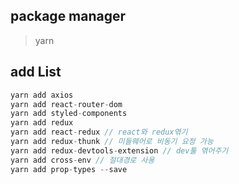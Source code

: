 ## package manager
> yarn

## add List
```js
yarn add axios
yarn add react-router-dom
yarn add styled-components
yarn add redux 
yarn add react-redux // react와 redux엮기
yarn add redux-thunk // 미들웨어로 비동기 요청 가능
yarn add redux-devtools-extension // dev툴 엮어주기
yarn add cross-env // 절대경로 사용
yarn add prop-types --save
```